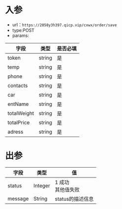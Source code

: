# 入参

* url：```https://2858y3h397.qicp.vip/cxwx/order/save```
* type:POST
* params:

| 字段        | 类型   | 是否必填 |
| ----------- | ------ | -------- |
| token       | string | 是       |
| temp        | string | 是       |
| phone       | string | 是       |
| contacts    | string | 是       |
| car         | string | 是       |
| entName     | string | 是       |
| totalWeight | string | 是       |
| totalPrice  | string | 是       |
| adress      | string | 是       |



# 出参

| 字段    | 类型    | 值                     |
| ------- | ------- | ---------------------- |
| status  | Integer | 1 成功<br />其他值失败 |
| message | String  | status的描述信息       |

